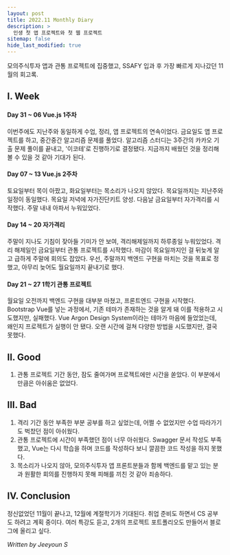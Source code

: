 ```yaml
---
layout: post
title: 2022.11 Monthly Diary
description: >
  인생 첫 앱 프로젝트와 첫 웹 프로젝트
sitemap: false
hide_last_modified: true
---
```


모의주식투자 앱과 관통 프로젝트에 집중했고, SSAFY 입과 후 가장 빠르게 지나갔던 11월의 회고록.

## I. Week
#### Day 31 ~ 06 Vue.js 1주차
이번주에도 지난주와 동일하게 수업, 정리, 앱 프로젝트의 연속이었다. 금요일도 앱 프로젝트를 하고, 중간중간 알고리즘 문제를 풀었다.
알고리즘 스터디는 3주간의 카카오 기출 문제 풀이를 끝내고, '이코테'로 진행하기로 결정됐다.
지금까지 배웠던 것을 정리해볼 수 있을 것 같아 기대가 된다.
#### Day 07 ~ 13 Vue.js 2주차
토요일부터 목이 아팠고, 화요일부터는 목소리가 나오지 않았다. 목요일까지는 지난주와 일정이 동일했다.
목요일 저녁에 자가진단키트 양성. 다음날 금요일부터 자가격리를 시작했다. 주말 내내 아파서 누워있었다.
#### Day 14 ~ 20 자가격리
주말이 지나도 기침이 잦아들 기미가 안 보여, 격리해제일까지 하루종일 누워있었다.
격리 해제일인 금요일부터 관통 프로젝트를 시작했다. 마감이 목요일까지인 걸 뒤늦게 알고 급하게 주말에 회의도 잡았다.
우선, 주말까지 백엔드 구현을 마치는 것을 목표로 정했고, 아무리 늦어도 월요일까지 끝내기로 했다.
#### Day 21 ~ 27 1학기 관통 프로젝트
월요일 오전까지 백엔드 구현을 대부분 마쳤고, 프론트엔드 구현을 시작했다. 
Bootstrap Vue를 넣는 과정에서, 기존 테마가 존재하는 것을 알게 돼 이를 적용하고 시도했지만, 실패했다.
Vue Argon Design System이라는 테마가 마음에 들었었는데, 왜인지 프로젝트가 실행이 안 됐다.
오랜 시간에 걸쳐 다양한 방법을 시도했지만, 결국 못했다.

## II. Good
1. 관통 프로젝트 기간 동안, 잠도 줄여가며 프로젝트에만 시간을 쏟았다. 이 부분에서만큼은 아쉬움은 없었다.

## III. Bad
1. 격리 기간 동안 부족한 부분 공부를 하고 싶었는데, 어쩔 수 없었지만 수업 따라가기도 벅찼던 점이 아쉬웠다.
2. 관통 프로젝트에 시간이 부족했던 점이 너무 아쉬웠다. Swagger 문서 작성도 부족했고, Vue는 다시 학습을 하며 코드를 작성하다 보니 깔끔한 코드 작성을 하지 못했다.
3. 목소리가 나오지 않아, 모의주식투자 앱 프론트분들과 함께 백엔드를 맡고 있는 분과 원활한 회의를 진행하지 못해 피해를 끼친 것 같아 죄송하다.

## IV. Conclusion
정신없었던 11월이 끝나고, 12월에 계절학기가 기대된다. 취업 준비도 하면서 CS 공부도 하려고 계획 중이다.
여러 특강도 듣고, 2개의 프로젝트 포트폴리오도 만들어서 블로그에 올리고 싶다.

_Written by Jeeyoun S_

